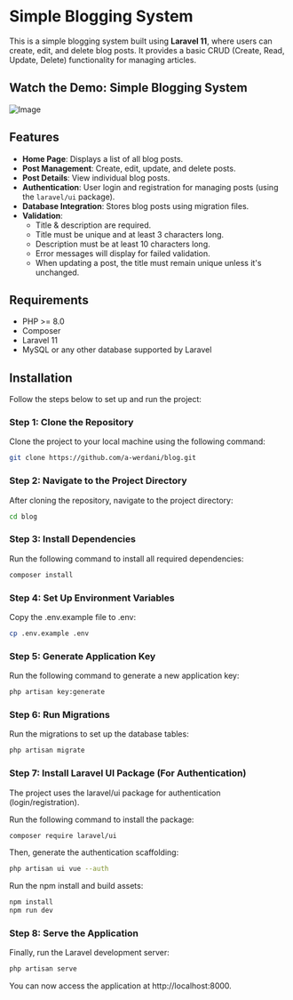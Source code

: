 # Simple Blogging System

This is a simple blogging system built using **Laravel 11**, where users can create, edit, and delete blog posts. It provides a basic CRUD (Create, Read, Update, Delete) functionality for managing articles.

## Watch the Demo: Simple Blogging System

![Image](https://github.com/user-attachments/assets/aa3d0d6a-45d5-4da9-a8a7-ff67116d0c9b)


## Features

- **Home Page**: Displays a list of all blog posts.
- **Post Management**: Create, edit, update, and delete posts.
- **Post Details**: View individual blog posts.
- **Authentication**: User login and registration for managing posts (using the `laravel/ui` package).
- **Database Integration**: Stores blog posts using migration files.
- **Validation**: 
  - Title & description are required.
  - Title must be unique and at least 3 characters long.
  - Description must be at least 10 characters long.
  - Error messages will display for failed validation.
  - When updating a post, the title must remain unique unless it's unchanged.

## Requirements

- PHP >= 8.0
- Composer
- Laravel 11
- MySQL or any other database supported by Laravel

## Installation

Follow the steps below to set up and run the project:

### Step 1: Clone the Repository

Clone the project to your local machine using the following command:



```bash
git clone https://github.com/a-werdani/blog.git
```

### Step 2: Navigate to the Project Directory

After cloning the repository, navigate to the project directory:

```bash
cd blog
```

### Step 3: Install Dependencies

Run the following command to install all required dependencies:

```bash
composer install
```

### Step 4: Set Up Environment Variables
Copy the .env.example file to .env:

```bash
cp .env.example .env
```

### Step 5: Generate Application Key
Run the following command to generate a new application key:

```bash
php artisan key:generate
```


### Step 6: Run Migrations
Run the migrations to set up the database tables:

```bash
php artisan migrate
```

### Step 7: Install Laravel UI Package (For Authentication)
The project uses the laravel/ui package for authentication (login/registration).

Run the following command to install the package:

```bash
composer require laravel/ui
```
Then, generate the authentication scaffolding:

```bash
php artisan ui vue --auth
```
Run the npm install and build assets:

```bash
npm install
npm run dev
```

### Step 8: Serve the Application
Finally, run the Laravel development server:
```bash
php artisan serve
```
You can now access the application at http://localhost:8000.

